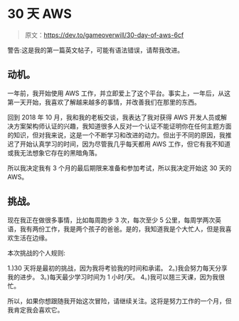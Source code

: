 # 30 天 AWS

> 原文：<https://dev.to/gameoverwill/30-day-of-aws-6cf>

警告:这是我的第一篇英文帖子，可能有语法错误，请帮我改进。

## 动机。

一年前，我开始使用 AWS 工作，并立即爱上了这个平台。事实上，一年后，从这第一天开始，我喜欢了解越来越多的事情，并改善我们在那里的东西。

回到 2018 年 10 月，我和我的老板交谈，我表达了我对获得 AWS 开发人员或解决方案架构师认证的兴趣，我知道很多人反对一个认证不能证明你在任何主题方面的知识，但对我来说，这是一个不断学习和改进的动力。但出于不同的原因，我推迟了开始认真学习的时间，因为尽管我几乎每天都用 AWS 工作，但它有我不知道或我无法想象它存在的黑暗角落。

所以我决定我有 3 个月的最后期限来准备和参加考试，所以我决定开始这 30 天的 AWS。

## 挑战。

现在我正在做很多事情，比如每周跑步 3 次，每次至少 5 公里，每周学两次英语，我有两份工作，我是两个孩子的爸爸。是的，我知道我是个大忙人，但是我喜欢生活在边缘。

本次挑战的个人规则:

1.)30 天将是最初的挑战，因为我将考验我的时间和承诺。
2。)我会努力每天分享我的进步。
3。)每天最少学习时间为 1 小时/天。
4。)我可以翘三天课，因为我很忙。

所以，如果你想跟随我开始这次冒险，请继续关注。这将是努力工作的一个月，但我肯定我会喜欢它。